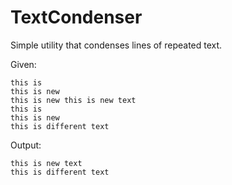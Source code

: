 # TextCondenser
Simple utility that condenses lines of repeated text.

Given:
```
this is
this is new
this is new this is new text
this is
this is new
this is different text
```
Output:
```
this is new text
this is different text
```

